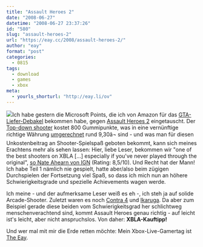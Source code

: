 ```yaml
---
title: "Assault Heroes 2"
date: "2008-06-27"
datetime: "2008-06-27 23:37:26"
id: "580"
slug: "assault-heroes-2"
url: "https://eay.cc/2008/assault-heroes-2/"
author: "eay"
format: "post"
categories:
  - 0815
tags:
  - download
  - games
  - xbox
meta:
  - yourls_shorturl: "http://eay.li/ov"
---
```


![](/uploads/2008/assaultheroes2.gif)Ich habe gestern die Microsoft Points, die ich von Amazon für das [GTA-Liefer-Debakel](//eay.cc/2008/gta-iv-ich-habs/) bekommen habe, gegen [Assault Heroes 2](http://www.xbox.com/en-US/games/a/ah2xboxlivearcade/) eingetauscht. Der [Top-down shooter](http://en.wikipedia.org/wiki/Top-down_shooter) kostet 800 Gummipunkte, was in eine vernünftige richtige Währung [umgerechnet](http://www.mspconverter.com/) rund 9,30â¬ sind - und was man für diesen Unkostenbeitrag an Shooter-Spielspaß geboten bekommt, kann sich meines Erachtens mehr als sehen lassen: Hier, liebe Leser, bekommen wir "one of the best shooters on XBLA \[...\] especially if you've never played through the original", [so Nate Ahearn von IGN](http://uk.xbox360.ign.com/articles/873/873432p1.html) (Rating: 8,5/10). Und Recht hat der Mann! Ich habe Teil 1 nämlich nie gespielt, hatte aber/also beim zügigen Durchspielen der Fortsetzung viel Spaß, so dass ich mich nun an höhere Schwierigkeitsgrade und spezielle Achievements wagen werde.

Ich meine - und der aufmerksame Leser weiß es eh -, ich steh ja auf solide Arcade-Shooter. Zuletzt waren es noch [Contra 4](//eay.cc/tag/contra4/) und [Ikaruga](http://www.xbox.com/en-US/games/i/ikarugaxboxlivearcade/). Da aber zum Beispiel gerade diese beiden vom Schwierigkeitsgrad her schlichtweg menschenverachtend sind, kommt Assault Heroes genau richtig - auf leicht ist's leicht, aber nicht anspruchslos. Von daher: **XBLA-Kauftipp!**

Und wer mal mit mir die Erde retten möchte: Mein Xbox-Live-Gamertag ist [The Eay](http://profile.mygamercard.net/The%20Eay).
